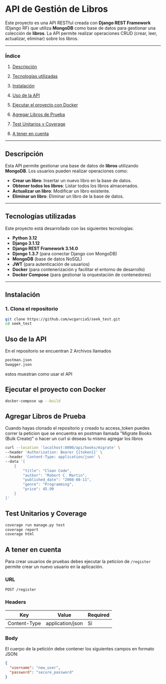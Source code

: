 # API de Gestión de Libros

Este proyecto es una API RESTful creada con **Django REST Framework** (Django RF) que utiliza **MongoDB** como base de datos para gestionar una colección de **libros**. La API permite realizar operaciones CRUD (crear, leer, actualizar, eliminar) sobre los libros.

---

### Índice

1. [Descripción](#descripción)
2. [Tecnologías utilizadas](#tecnologías-utilizadas)
3. [Instalación](#instalación)
4. [Uso de la API](#uso-de-la-api)
5. [Ejecutar el proyecto con Docker](#ejecutar-el-proyecto-con-docker)

6. [Agregar Libros de Prueba](#agregar-libros-prueba)

7. [Test Unitarios y Coverage](#test-unit-coverage)

8. [A tener en cuenta](#observations)

---

## Descripción

Esta API permite gestionar una base de datos de **libros** utilizando **MongoDB**. Los usuarios pueden realizar operaciones como:

- **Crear un libro**: Insertar un nuevo libro en la base de datos.
- **Obtener todos los libros**: Listar todos los libros almacenados.
- **Actualizar un libro**: Modificar un libro existente.
- **Eliminar un libro**: Eliminar un libro de la base de datos.
---

## Tecnologías utilizadas

Este proyecto está desarrollado con las siguientes tecnologías:

- **Python 3.12**
- **Django 3.1.12**
- **Django REST Framework 3.14.0**
- **Djongo 1.3.7** (para conectar Django con MongoDB)
- **MongoDB** (base de datos NoSQL)
- **JWT** (para autenticación de usuarios)
- **Docker** (para contenerización y facilitar el entorno de desarrollo)
- **Docker Compose** (para gestionar la orquestación de contenedores)

---

## Instalación

### 1. Clona el repositorio

```bash
git clone https://github.com/wcgarcia5/seek_test.git
cd seek_test
```

## Uso de la API
En el repositorio se encuentran 2 Archivos llamados
```bash
postman.json
Swagger.json
```
estos muestran como usar el API

## Ejecutar el proyecto con Docker
```bash
docker-compose up --build
```

## Agregar Libros de Prueba
Cuando hayas clonado el repositorio y creado tu access_token puedes correr la peticion que se encuentra en postman llamada "Migrate Books (Bulk Create)" o hacer un curl si deseas tu mismo agregar los libros

```bash
curl --location 'localhost:8000/api/books/migrate' \
--header 'Authorization: Bearer {{token}}' \
--header 'Content-Type: application/json' \
--data '[
    {
        "title": "Clean Code",
        "author": "Robert C. Martin",
        "published_date": "2008-08-11",
        "genre": "Programming",
        "price": 45.99
    }
]'
```

## Test Unitarios y Coverage
```bash
coverage run manage.py test 
coverage report
coverage html
```

## A tener en cuenta
Para crear usuarios de pruebas debes ejecutar la peticion de  `/register` permite crear un nuevo usuario en la aplicación.

### URL
`POST /register`

### Headers
| Key           | Value              | Required |
|---------------|--------------------|----------|
| Content-Type  | application/json   | Sí       |

### Body
El cuerpo de la petición debe contener los siguientes campos en formato JSON:

```json
{
  "username": "new_user",
  "password": "secure_password"
}
